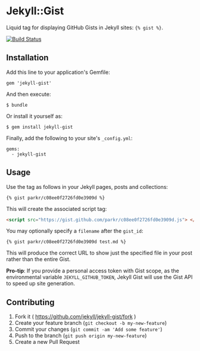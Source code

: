 # Jekyll::Gist

Liquid tag for displaying GitHub Gists in Jekyll sites: `{% gist %}`.

[![Build Status](https://travis-ci.org/jekyll/jekyll-gist.svg?branch=master)](https://travis-ci.org/jekyll/jekyll-gist)

## Installation

Add this line to your application's Gemfile:

    gem 'jekyll-gist'

And then execute:

    $ bundle

Or install it yourself as:

    $ gem install jekyll-gist

Finally, add the following to your site's `_config.yml`:

```
gems:
  - jekyll-gist
```

## Usage

Use the tag as follows in your Jekyll pages, posts and collections:

```liquid
{% gist parkr/c08ee0f2726fd0e3909d %}
```

This will create the associated script tag:

```html
<script src="https://gist.github.com/parkr/c08ee0f2726fd0e3909d.js"> </script>
```

You may optionally specify a `filename` after the `gist_id`:

```liquid
{% gist parkr/c08ee0f2726fd0e3909d test.md %}
```

This will produce the correct URL to show just the specified file in your post rather than the entire Gist.

**Pro-tip**: If you provide a personal access token with Gist scope, as the environmental variable `JEKYLL_GITHUB_TOKEN`, Jekyll Gist will use the Gist API to speed up site generation.

## Contributing

1. Fork it ( https://github.com/jekyll/jekyll-gist/fork )
2. Create your feature branch (`git checkout -b my-new-feature`)
3. Commit your changes (`git commit -am 'Add some feature'`)
4. Push to the branch (`git push origin my-new-feature`)
5. Create a new Pull Request
